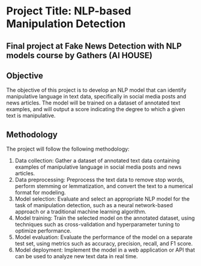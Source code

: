 # Project Title: NLP-based Manipulation Detection
## Final project at Fake News Detection with NLP models course by Gathers (AI HOUSE)

## Objective
The objective of this project is to develop an NLP model that can identify manipulative language in text data, specifically in social media posts and news articles. The model will be trained on a dataset of annotated text examples, and will output a score indicating the degree to which a given text is manipulative.

## Methodology
The project will follow the following methodology:

1. Data collection: Gather a dataset of annotated text data containing examples of manipulative language in social media posts and news articles.
2. Data preprocessing: Preprocess the text data to remove stop words, perform stemming or lemmatization, and convert the text to a numerical format for modeling.
3. Model selection: Evaluate and select an appropriate NLP model for the task of manipulation detection, such as a neural network-based approach or a traditional machine learning algorithm.
4. Model training: Train the selected model on the annotated dataset, using techniques such as cross-validation and hyperparameter tuning to optimize performance.
5. Model evaluation: Evaluate the performance of the model on a separate test set, using metrics such as accuracy, precision, recall, and F1 score.
6. Model deployment: Implement the model in a web application or API that can be used to analyze new text data in real time.
